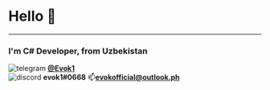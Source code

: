# Hello 👋
* * *
### I'm C# Developer, from Uzbekistan 



![telegram](https://cdn.iconscout.com/icon/free/png-256/telegram-3-226554.png?w=16&f=avif "Telegram") **[@Evok1](https://t.me/evok1)**   
![discord](https://cdn.iconscout.com/icon/free/png-256/discord-3691244-3073764.png?w=16&f=avif "discord") **evok1#0668**
📫**[evokofficial@outlook.ph](mailto:evokofficial@outlook.ph)**



<!--
**Evook1/Evook1** is a ✨ _special_ ✨ repository because its `README.md` (this file) appears on your GitHub profile.

Here are some ideas to get you started:
-   📫 How to reach me **[evokofficial@outlook.ph](mailto:evokofficial@outlook.ph)**
- 🔭 I’m currently working on ...
- 🌱 I’m currently learning ...
- 👯 I’m looking to collaborate on ...
- 🤔 I’m looking for help with ...
- 💬 Ask me about ...
- 📫 How to reach me: ...
- 😄 Pronouns: ...
- ⚡ Fun fact: ...
-->
